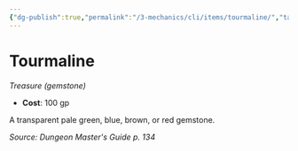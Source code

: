 ```yaml
---
{"dg-publish":true,"permalink":"/3-mechanics/cli/items/tourmaline/","tags":["ttrpg-cli/compendium/src/5e/dmg","ttrpg-cli/item/gear/treasure-gemstone","ttrpg-cli/item/rarity/none"]}
---
```


# Tourmaline
*Treasure (gemstone)*  


- **Cost**: 100 gp

A transparent pale green, blue, brown, or red gemstone.

*Source: Dungeon Master's Guide p. 134*